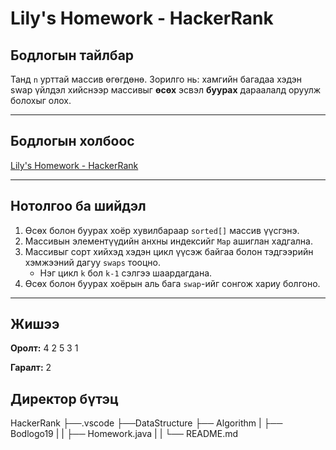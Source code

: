 # Lily's Homework - HackerRank

## Бодлогын тайлбар

Танд `n` урттай массив өгөгдөнө. Зорилго нь: хамгийн багадаа хэдэн swap үйлдэл хийснээр массивыг **өсөх** эсвэл **буурах** дараалалд оруулж болохыг олох.

---

## Бодлогын холбоос

[Lily's Homework - HackerRank](https://www.hackerrank.com/challenges/lilys-homework/problem?isFullScreen=true)

---

## Нотолгоо ба шийдэл

1. Өсөх болон буурах хоёр хувилбараар `sorted[]` массив үүсгэнэ.
2. Массивын элементүүдийн анхны индексийг `Map` ашиглан хадгална.
3. Массивыг сорт хийхэд хэдэн цикл үүсэж байгаа болон тэдгээрийн хэмжээний дагуу `swaps` тооцно.
   - Нэг цикл `k` бол `k-1` сэлгээ шаардагдана.
4. Өсөх болон буурах хоёрын аль бага `swap`-ийг сонгож хариу болгоно.

---

## Жишээ

**Оролт:**
4
2 5 3 1


**Гаралт:**
2

## Директор бүтэц
HackerRank
   ├──.vscode
   ├──DataStructure
   ├── Algorithm
   |   ├── Bodlogo19
   |   |   ├── Homework.java
   |   |   └── README.md